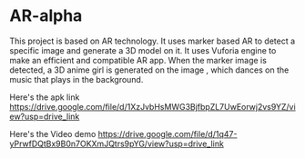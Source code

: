 # AR-alpha

This project is based on AR technology. 
It uses marker based AR to detect a specific image and generate a 3D model on it. 
It uses Vuforia engine to make an efficient and compatible AR app.
When the marker image is detected, a 3D anime girl is generated on the image , which dances on the music that plays in the background.

Here's the apk link
https://drive.google.com/file/d/1XzJvbHsMWG3BjfbpZL7UwEorwj2vs9YZ/view?usp=drive_link

Here's the Video demo
https://drive.google.com/file/d/1q47-yPrwfDQtBx9B0n7OKXmJQtrs9pYG/view?usp=drive_link
